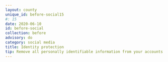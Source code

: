 ```yaml
---
layout: county 
unique_id: before-social15
#: 15
date: 2020-06-10
id: before-social
collection: before
advisory: do
category: social media
title: Identity protection
tip: Remove all personally identifiable information from your accounts
---
```

